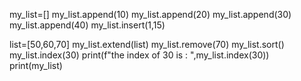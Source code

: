 my_list=[]
my_list.append(10)
my_list.append(20)
my_list.append(30)
my_list.append(40)
my_list.insert(1,15)

list=[50,60,70]
my_list.extend(list)
my_list.remove(70)
my_list.sort()
my_list.index(30)
print(f"the index of 30 is : ",my_list.index(30))
print(my_list)
